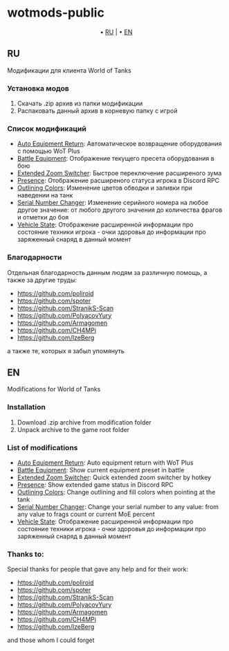 # wotmods-public

<p align="center">
	&bull; <a href="#ru">RU</a> | &bull; <a href="#en">EN</a>
</p>

## RU
Модификации для клиента World of Tanks

### Установка модов

1. Скачать .zip архив из папки модификации
2. Распаковать данный архив в корневую папку с игрой

### Список модификаций

- [Auto Equipment Return](./autoequipmentreturn/): Автоматическое возвращение оборудования с помощью WoT Plus
- [Battle Equipment](./battleequipment/): Отображение текущего пресета оборудования в бою
- [Extended Zoom Switcher](./extendedzoomswitcher/): Быстрое переключение расширеного зума
- [Presence](./presence/): Отображение расширеного статуса игрока в Discord RPC
- [Outlining Colors](./outliningcolors/): Изменение цветов обводки и заливки при наведении на танк
- [Serial Number Changer](./serialnumberchanger/): Изменение серийного номера на любое другое значение: от любого другого значения до количества фрагов и отметки до боя
- [Vehicle State](./vehiclestate/): Отображение расширенной информации про состояние техники игрока - очки здоровья до информации про заряженный снаряд в данный момент

### Благодарности

Отдельная благодарность данным людям за различную помощь, а также за другие труды:

- https://github.com/poliroid
- https://github.com/spoter
- https://github.com/StranikS-Scan
- https://github.com/PolyacovYury
- https://github.com/Armagomen
- https://github.com/CH4MPi
- https://github.com/IzeBerg

а также те, которых я забыл упомянуть

## EN
Modifications for World of Tanks

### Installation

1. Download .zip archive from modification folder
2. Unpack archive to the game root folder

### List of modifications

- [Auto Equipment Return](./autoequipmentreturn/): Auto equipment return with WoT Plus
- [Battle Equipment](./battleEquipment/): Show current equipment preset in battle
- [Extended Zoom Switcher](./extendedzoomswitcher/): Quick extended zoom switcher by hotkey
- [Presence](./presence/): Show extended game status in Discord RPC
- [Outlining Colors](./outliningcolors/): Change outlining and fill colors when pointing at the tank
- [Serial Number Changer](./serialnumberchanger/): Change your serial number to any value: from any value to frags count or current MoE percent
- [Vehicle State](./vehiclestate/): Отображение расширенной информации про состояние техники игрока - очки здоровья до информации про заряженный снаряд в данный момент

### Thanks to:

Special thanks for people that gave any help and for their work:

- https://github.com/poliroid
- https://github.com/spoter
- https://github.com/StranikS-Scan
- https://github.com/PolyacovYury
- https://github.com/Armagomen
- https://github.com/CH4MPi
- https://github.com/IzeBerg

and those whom I could forget